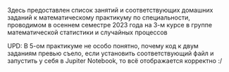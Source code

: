 Здесь предоставлен список занятий и соответствующих домашних заданий к математическому практикуму по специальности, проводимом в осеннем семестре 2023 года на 3-м курсе в группе математической статистики и случайных процессов

UPD: В 5-ом практикуме не особо понятно, почему код к двум заданиям превью съело, если установить соответствующий файл и запустить у себя в Jupiter Notebook, то всё отображается корректно :/
